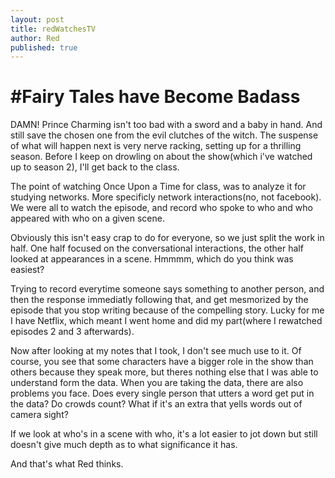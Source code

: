 ```yaml
---
layout: post
title: redWatchesTV
author: Red
published: true
---
```


#Fairy Tales have Become Badass
=

DAMN! Prince Charming isn't too bad with a sword and a baby in hand.  And still save the chosen one from the evil clutches of the witch.  The suspense of what will happen next is very nerve racking, setting up for a thrilling season. Before I keep on drowling on about the show(which i've watched up to season 2), I'll get back to the class.  

The point of watching Once Upon a Time for class, was to analyze it for studying networks.  More specificly network interactions(no, not facebook).  We were all to watch the episode, and record who spoke to who and who appeared with who on a given scene. 

Obviously this isn't easy crap to do for everyone, so we just split the work in half.  One half focused on the conversational interactions, the other half looked at appearances in a scene.  Hmmmm, which do you think was easiest?

Trying to record everytime someone says something to another person, and then the response immediatly following that, and get mesmorized by the episode that you stop writing because of the compelling story.  Lucky for me I have Netflix, which meant I went home and did my part(where I rewatched episodes 2 and 3 afterwards).

Now after looking at my notes that I took, I don't see much use to it.  Of course, you see that some characters have a bigger role in the show than others because they speak more, but theres nothing else that I was able to understand form the data.  When you are taking the data, there are also problems you face. Does every single person that utters a word get put in the data?  Do crowds count?  What if it's an extra that yells words out of camera sight?

If we look at who's in a scene with who, it's a lot easier to jot down but still doesn't give much depth as to what significance it has.

And that's what Red thinks.
